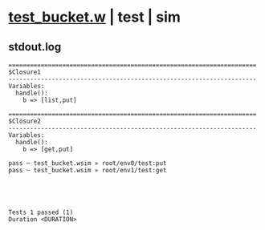 # [test_bucket.w](../../../../../examples/tests/valid/test_bucket.w) | test | sim

## stdout.log
```log
=====================================================================
$Closure1
---------------------------------------------------------------------
Variables:
  handle():
    b => [list,put]

=====================================================================
$Closure2
---------------------------------------------------------------------
Variables:
  handle():
    b => [get,put]

pass ─ test_bucket.wsim » root/env0/test:put
pass ─ test_bucket.wsim » root/env1/test:get
 




Tests 1 passed (1) 
Duration <DURATION>

```


